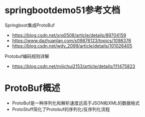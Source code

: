# springbootdemo51参考文档
Springboot集成ProtoBuf
- https://blog.csdn.net/xrq0508/article/details/89704159
- https://www.dazhuanlan.com/s09876123/topics/1098376
- https://blog.csdn.net/wdy_2099/article/details/101026405

Protobuf编码规则详解
- https://blog.csdn.net/mijichui2153/article/details/111475823

# ProtoBuf概述
- ProtoBuf是一种序列化和解析速度远高于JSON和XML的数据格式
- ProtoStuff简化了Protobuf的序列化/反序列化流程